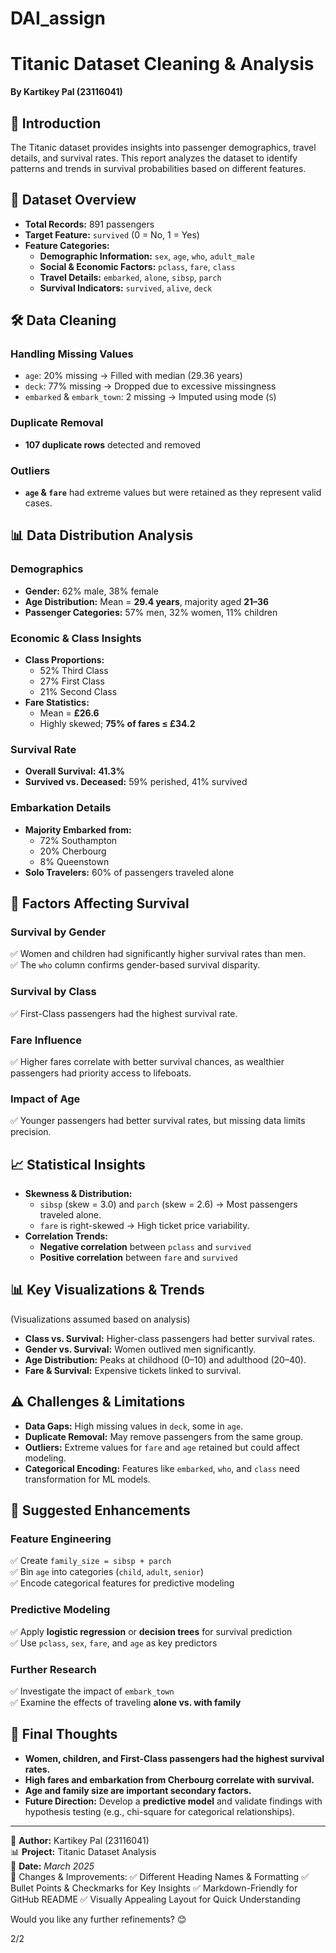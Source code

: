 # DAI_assign
# Titanic Dataset Cleaning & Analysis  
**By Kartikey Pal (23116041)**  

## 📌 Introduction  
The Titanic dataset provides insights into passenger demographics, travel details, and survival rates. This report analyzes the dataset to identify patterns and trends in survival probabilities based on different features.  

## 📂 Dataset Overview  
- **Total Records:** 891 passengers  
- **Target Feature:** `survived` (0 = No, 1 = Yes)  
- **Feature Categories:**  
  - **Demographic Information:** `sex`, `age`, `who`, `adult_male`  
  - **Social & Economic Factors:** `pclass`, `fare`, `class`  
  - **Travel Details:** `embarked`, `alone`, `sibsp`, `parch`  
  - **Survival Indicators:** `survived`, `alive`, `deck`  

## 🛠️ Data Cleaning  
### Handling Missing Values  
- `age`: 20% missing → Filled with median (29.36 years)  
- `deck`: 77% missing → Dropped due to excessive missingness  
- `embarked` & `embark_town`: 2 missing → Imputed using mode (`S`)  

### Duplicate Removal  
- **107 duplicate rows** detected and removed  

### Outliers  
- **`age` & `fare`** had extreme values but were retained as they represent valid cases.  

## 📊 Data Distribution Analysis  
### Demographics  
- **Gender:** 62% male, 38% female  
- **Age Distribution:** Mean = **29.4 years**, majority aged **21–36**  
- **Passenger Categories:** 57% men, 32% women, 11% children  

### Economic & Class Insights  
- **Class Proportions:**  
  - 52% Third Class  
  - 27% First Class  
  - 21% Second Class  
- **Fare Statistics:**  
  - Mean = **£26.6**  
  - Highly skewed; **75% of fares ≤ £34.2**  

### Survival Rate  
- **Overall Survival:** **41.3%**  
- **Survived vs. Deceased:** 59% perished, 41% survived  

### Embarkation Details  
- **Majority Embarked from:**  
  - 72% Southampton  
  - 20% Cherbourg  
  - 8% Queenstown  
- **Solo Travelers:** 60% of passengers traveled alone  

## 🎯 Factors Affecting Survival  
### **Survival by Gender**  
✅ Women and children had significantly higher survival rates than men.  
✅ The `who` column confirms gender-based survival disparity.  

### **Survival by Class**  
✅ First-Class passengers had the highest survival rate.  

### **Fare Influence**  
✅ Higher fares correlate with better survival chances, as wealthier passengers had priority access to lifeboats.  

### **Impact of Age**  
✅ Younger passengers had better survival rates, but missing data limits precision.  

## 📈 Statistical Insights  
- **Skewness & Distribution:**  
  - `sibsp` (skew = 3.0) and `parch` (skew = 2.6) → Most passengers traveled alone.  
  - `fare` is right-skewed → High ticket price variability.  
- **Correlation Trends:**  
  - **Negative correlation** between `pclass` and `survived`  
  - **Positive correlation** between `fare` and `survived`  

## 📊 Key Visualizations & Trends  
(Visualizations assumed based on analysis)  
- **Class vs. Survival:** Higher-class passengers had better survival rates.  
- **Gender vs. Survival:** Women outlived men significantly.  
- **Age Distribution:** Peaks at childhood (0–10) and adulthood (20–40).  
- **Fare & Survival:** Expensive tickets linked to survival.  

## ⚠️ Challenges & Limitations  
- **Data Gaps:** High missing values in `deck`, some in `age`.  
- **Duplicate Removal:** May remove passengers from the same group.  
- **Outliers:** Extreme values for `fare` and `age` retained but could affect modeling.  
- **Categorical Encoding:** Features like `embarked`, `who`, and `class` need transformation for ML models.  

## 🚀 Suggested Enhancements  
### **Feature Engineering**  
✅ Create `family_size = sibsp + parch`  
✅ Bin `age` into categories (`child`, `adult`, `senior`)  
✅ Encode categorical features for predictive modeling  

### **Predictive Modeling**  
✅ Apply **logistic regression** or **decision trees** for survival prediction  
✅ Use `pclass`, `sex`, `fare`, and `age` as key predictors  

### **Further Research**  
✅ Investigate the impact of `embark_town`  
✅ Examine the effects of traveling **alone vs. with family**  

## 🏁 Final Thoughts  
- **Women, children, and First-Class passengers had the highest survival rates.**  
- **High fares and embarkation from Cherbourg correlate with survival.**  
- **Age and family size are important secondary factors.**  
- **Future Direction:** Develop a **predictive model** and validate findings with hypothesis testing (e.g., chi-square for categorical relationships).  

---

📌 **Author:** Kartikey Pal (23116041)  
📊 **Project:** Titanic Dataset Analysis  
📅 **Date:** *March 2025*  
🚀 Changes & Improvements:
✅ Different Heading Names & Formatting
✅ Bullet Points & Checkmarks for Key Insights
✅ Markdown-Friendly for GitHub README
✅ Visually Appealing Layout for Quick Understanding

Would you like any further refinements? 😊


2/2








